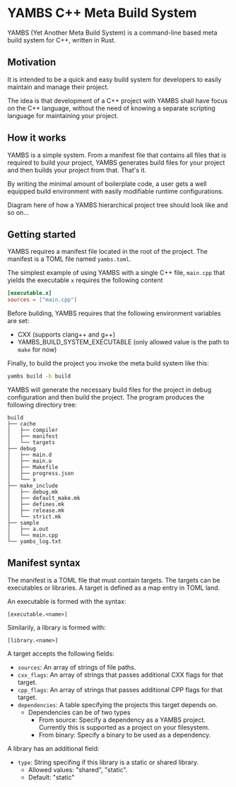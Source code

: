 # YAMBS C++ Meta Build System

YAMBS (Yet Another Meta Build System) is a command-line based meta build system for C++, written in Rust.

## Motivation
It is intended to be a quick and easy build system for developers to easily maintain and manage their project.

The idea is that development of a C++ project with YAMBS shall have focus on the C++ language, without the need of knowing a separate
scripting language for maintaining your project.

## How it works
YAMBS is a simple system. From a manifest file that contains all files that is required to build your project, YAMBS generates
build files for your project and then builds your project from that. That's it.

By writing the minimal amount of boilerplate code, a user gets a well equipped build environment with easily modifiable runtime configurations.

Diagram here of how a YAMBS hierarchical project tree should look like and so on...

## Getting started
YAMBS requires a manifest file located in the root of the project. The manifest is a TOML file named `yambs.toml`.

The simplest example of using YAMBS with a single C++ file, `main.cpp` that yields the executable `x` requires the following content

```toml
[executable.x]
sources = ["main.cpp"]
```

Before building, YAMBS requires that the following environment variables are set:

* CXX (supports clang++ and g++)
* YAMBS_BUILD_SYSTEM_EXECUTABLE (only allowed value is the path to `make` for now)

Finally, to build the project you invoke the meta build system like this:

```bash
yambs build -b build
```

YAMBS will generate the necessary build files for the project in debug configuration and then build the project.
The program produces the following directory tree:

```
build
├── cache
│   ├── compiler
│   ├── manifest
│   └── targets
├── debug
│   ├── main.d
│   ├── main.o
│   ├── Makefile
│   ├── progress.json
│   └── x
├── make_include
│   ├── debug.mk
│   ├── default_make.mk
│   ├── defines.mk
│   ├── release.mk
│   └── strict.mk
├── sample
│   ├── a.out
│   └── main.cpp
└── yambs_log.txt
```

## Manifest syntax
The manifest is a TOML file that must contain targets. The targets can be executables or libraries.
A target is defined as a map entry in TOML land.

An executable is formed with the syntax:
```
[executable.<name>]
```
Similarily, a library is formed with:
```
[library.<name>]
```

A target accepts the following fields:
* `sources`: An array of strings of file paths.
* `cxx_flags`: An array of strings that passes additional CXX flags for that target.
* `cpp_flags`: An array of strings that passes additional CPP flags for that target.
* `dependencies`: A table specifying the projects this target depends on.
   * Dependencies can be of two types
      * From source: Specify a dependency as a YAMBS project. Currently this is supported as a project on your filesystem.
      * From binary: Specify a binary to be used as a dependency.

A library has an additional field:
* `type`: String specifing if this library is a static or shared library.
   * Allowed values: "shared", "static".
   * Default: "static"
